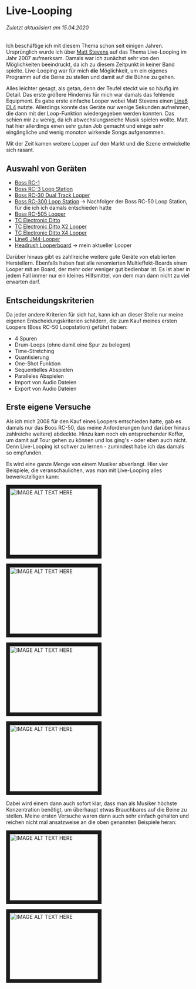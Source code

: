 # Live-Looping
###### Zuletzt aktualisiert am 15.04.2020
Ich beschäftige ich mit diesem Thema schon seit einigen Jahren. Ursprünglich wurde ich über [Matt Stevens](http://mattstevensguitar.com/) auf das Thema Live-Looping im Jahr 2007 aufmerksam. Damals war ich zunächst sehr von den Möglichkeiten beeindruckt, da ich zu diesem Zeitpunkt in keiner Band spielte. Live-Looping war für mich **die** Möglichkeit, um ein eigenes Programm auf die Beine zu stellen und damit auf die Bühne zu gehen.

Alles leichter gesagt, als getan, denn der Teufel steckt wie so häufig im Detail. Das erste größere Hindernis für mich war damals das fehlende Equipment. Es gabe erste einfache Looper wobei Matt Stevens einen [Line6 DL4](https://de.line6.com/stompbox-modelers/) nutzte. Allerdings konnte das Geräte nur wenige Sekunden aufnehmen, die dann mit der Loop-Funktion wiedergegeben werden konnten. Das schien mir zu wenig, da ich abwechslungsreiche Musik spielen wollte. Matt hat hier allerdings einen sehr guten Job gemacht und einige sehr eingängliche und wenig monoton wirkende Songs aufgenommen.

Mit der Zeit kamen weitere Lopper auf den Markt und die Szene entwickelte sich rasant. 

## Auswahl von Geräten
* [Boss RC-1](https://www.thomann.de/de/boss_rc_1.htm?partner_id=84987)
* [Boss RC-3 Loop Station](https://www.thomann.de/de/boss_rc3.htm?partner_id=84987)
* [Boss RC-30 Dual Track Looper](https://www.thomann.de/de/boss_rc30_dual_track_looper.htm?partner_id=84987)
* [Boss RC-300 Loop Station](https://www.thomann.de/de/boss_rc300_loop_station.htm?partner_id=84987) -> Nachfolger der Boss RC-50 Loop Station, für die ich ich damals entschieden hatte
* [Boss RC-505 Looper](https://www.thomann.de/de/boss_rc_505.htm?partner_id=84987)
* [TC Electronic Ditto](https://www.thomann.de/de/tc_electronic_ditto.htm?partner_id=84987)
* [TC Electronic Ditto X2 Looper](https://www.thomann.de/de/tc_electronic_ditto_x2_looper.htm?partner_id=84987)
* [TC Electronic Ditto X4 Looper](https://www.thomann.de/de/tc_electronic_ditto_x4_looper.htm?partner_id=84987)
* [Line6 JM4-Looper](https://www.thomann.de/de/line6_jm4_looper.htm?partner_id=84987)
* [Headrush Looperboard](https://www.thomann.de/de/headrush_introducing_looperboard.htm?partner_id=84987) -> mein aktueller Looper

Darüber hinaus gibt es zahllreiche weitere gute Geräte von etablierten Herstellern. Ebenfalls haben fast alle renomierten Multieffekt-Boards einen Looper mit an Board, der mehr oder weniger gut bedienbar ist. Es ist aber in jedem Fall immer nur ein kleines Hilfsmittel, von dem man dann nicht zu viel erwarten darf.

## Entscheidungskriterien
Da jeder andere Kriterien für sich hat, kann ich an dieser Stelle nur meine eigenen Entscheidungskriterien schildern, die zum Kauf meines ersten Loopers (Boss RC-50 Loopstation) geführt haben:

* 4 Spuren 
* Drum-Loops (ohne damit eine Spur zu belegen)
* Time-Stretching
* Quantisierung
* One-Shot Funktion
* Sequentielles Abspielen
* Paralleles Abspielen
* Import von Audio Dateien
* Export von Audio Dateien

## Erste eigene Versuche
Als ich mich 2008 für den Kauf eines Loopers entschieden hatte, gab es damals nur das Boos RC-50, das meine Anforderungen (und darüber hinaus zahlreiche weitere) abdeckte. Hinzu kam noch ein entsprechender Koffer, um damit auf Tour gehen zu können und los ging's - oder eben auch nicht. Denn Live-Looping ist schwer zu lernen - zumindest habe ich das damals so empfunden.

Es wird eine ganze Menge von einem Musiker abverlangt. Hier vier Beispiele, die veranschaulichen, was man mit Live-Looping alles bewerkstelligen kann:

<a href="https://youtu.be/QJvTT-x8ZAI" target="_blank"><img src="http://img.youtube.com/vi/QJvTT-x8ZAI/0.jpg" alt="IMAGE ALT TEXT HERE" width="240" height="180" border="10" /></a>

<a href="https://youtu.be/nUx9tNzpbbs" target="_blank"><img src="http://img.youtube.com/vi/nUx9tNzpbbs/0.jpg" alt="IMAGE ALT TEXT HERE" width="240" height="180" border="10" /></a>

<a href="https://youtu.be/paYvTKVTzU8" target="_blank"><img src="http://img.youtube.com/vi/paYvTKVTzU8/0.jpg" alt="IMAGE ALT TEXT HERE" width="240" height="180" border="10" /></a>

<a href="https://youtu.be/oHLLXL5x7ng" target="_blank"><img src="http://img.youtube.com/vi/oHLLXL5x7ng/0.jpg" alt="IMAGE ALT TEXT HERE" width="240" height="180" border="10" /></a>

Dabei wird einem dann auch sofort klar, dass man als Musiker höchste Konzentration benötigt, um überhaupt etwas Brauchbares auf die Beine zu stellen. Meine ersten Versuche waren dann auch sehr einfach gehalten und reichen nicht mal ansatzweise an die oben genannten Beispiele heran:

<a href="https://youtu.be/xE8i7v7LndM" target="_blank"><img src="http://img.youtube.com/vi/xE8i7v7LndM/0.jpg" alt="IMAGE ALT TEXT HERE" width="240" height="180" border="10" /></a>

<a href="https://youtu.be/I1J1RTaflek" target="_blank"><img src="http://img.youtube.com/vi/I1J1RTaflek/0.jpg" alt="IMAGE ALT TEXT HERE" width="240" height="180" border="10" /></a>
